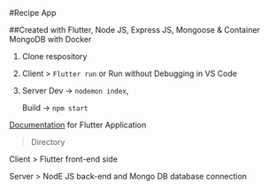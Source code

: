 #Recipe App

##Created with Flutter, Node JS, Express JS, Mongoose & Container MongoDB with Docker

1. Clone respository

2. Client > `Flutter run` or Run without Debugging in VS Code

3. Server 
    Dev -> `nodemon index`, 

    Build -> `npm start`

[Documentation](https://docs.google.com/document/d/15pXdaTcA3DlssmBooQdUb4f1uZxb52ZqJUXP0lccIo8/edit?usp=sharing) for Flutter Application

> Directory

Client > Flutter front-end side

Server > NodE JS back-end and Mongo DB database connection

